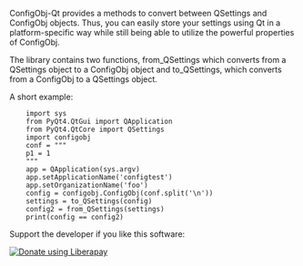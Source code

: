 ConfigObj-Qt provides a methods to convert between QSettings and ConfigObj objects. Thus, you can easily store your settings using Qt in a platform-specific way while still being able to utilize the powerful properties of ConfigObj.

The library contains two functions, from_QSettings which converts from a QSettings object to a ConfigObj object and to_QSettings, which converts from a ConfigObj to a QSettings object.

A short example:

```
	import sys
	from PyQt4.QtGui import QApplication
	from PyQt4.QtCore import QSettings
	import configobj
	conf = """
	p1 = 1
	"""
	app = QApplication(sys.argv)
	app.setApplicationName('configtest')
	app.setOrganizationName('foo')
	config = configobj.ConfigObj(conf.split('\n'))
	settings = to_QSettings(config)
	config2 = from_QSettings(settings)
	print(config == config2)

```

Support the developer if you like this software:

[![Donate using Liberapay](https://liberapay.com/assets/widgets/donate.svg)](https://liberapay.com/saparvia/donate)

